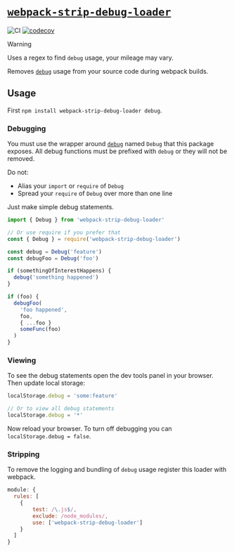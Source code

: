 # [`webpack-strip-debug-loader`](https://www.npmjs.com/package/webpack-strip-debug-loader)

![CI](https://github.com/morganney/webpack-strip-debug-loader/actions/workflows/ci.yml/badge.svg)
[![codecov](https://codecov.io/gh/morganney/webpack-strip-debug-loader/branch/main/graph/badge.svg?token=1DWQL43B8V)](https://codecov.io/gh/morganney/webpack-strip-debug-loader)

> [!WARNING]
> Uses a regex to find `debug` usage, your mileage may vary.

Removes [`debug`](https://www.npmjs.com/package/debug) usage from your source code during webpack builds.

## Usage

First `npm install webpack-strip-debug-loader debug`.

### Debugging

You must use the wrapper around [`debug`](https://www.npmjs.com/package/debug) named `Debug` that this package exposes. All debug functions must be prefixed with `debug` or they will not be removed.

Do not:
* Alias your `import` or `require` of `Debug`
* Spread your `require` of `Debug` over more than one line

Just make simple debug statements.

```js
import { Debug } from 'webpack-strip-debug-loader'

// Or use require if you prefer that
const { Debug } = require('webpack-strip-debug-loader')

const debug = Debug('feature')
const debugFoo = Debug('foo')

if (somethingOfInterestHappens) {
  debug('something happened')
}

if (foo) {
  debugFoo(
    'foo happened',
    foo,
    { ...foo }
    someFunc(foo)
  )
}
```

### Viewing

To see the debug statements open the dev tools panel in your browser. Then update local storage:

```js
localStorage.debug = 'some:feature'

// Or to view all debug statements
localStorage.debug = '*'
```

Now reload your browser. To turn off debugging you can `localStorage.debug = false`.

### Stripping

To remove the logging and bundling of `debug` usage register this loader with webpack.

```js
module: {
  rules: [
    {
        test: /\.js$/,
        exclude: /node_modules/,
        use: ['webpack-strip-debug-loader']
    }
  ]
}
```
